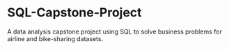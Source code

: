 # SQL-Capstone-Project
A data analysis capstone project using SQL to solve business problems for airline and bike-sharing datasets.
